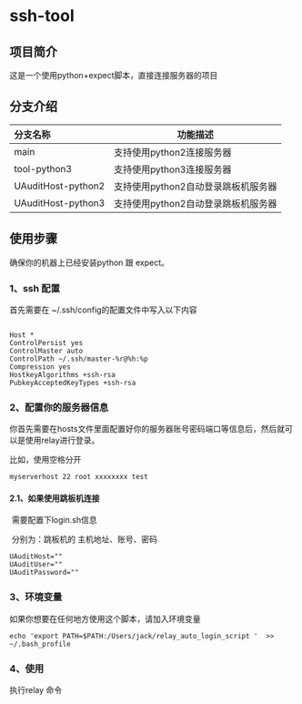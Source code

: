 # ssh-tool



## 项目简介

这是一个使用python+expect脚本，直接连接服务器的项目



## 分支介绍

| 分支名称           | 功能描述                            |
| :----------------- | ----------------------------------- |
| main               | 支持使用python2连接服务器           |
| tool-python3       | 支持使用python3连接服务器           |
| UAuditHost-python2 | 支持使用python2自动登录跳板机服务器 |
| UAuditHost-python3 | 支持使用python2自动登录跳板机服务器 |



## 使用步骤

确保你的机器上已经安装python 跟 expect。

### 1、ssh 配置

首先需要在 ~/.ssh/config的配置文件中写入以下内容

```

Host *
ControlPersist yes
ControlMaster auto
ControlPath ~/.ssh/master-%r@%h:%p
Compression yes
HostkeyAlgorithms +ssh-rsa
PubkeyAcceptedKeyTypes +ssh-rsa
```

### 2、配置你的服务器信息

你首先需要在hosts文件里面配置好你的服务器账号密码端口等信息后，然后就可以是使用relay进行登录。

比如，使用空格分开

```
myserverhost 22 root xxxxxxxx test
```

#### 	2.1、如果使用跳板机连接

​	   需要配置下login.sh信息

​		分别为：跳板机的 主机地址、账号、密码

```
UAuditHost=""
UAuditUser=""
UAuditPassword=""
```



### 3、环境变量

如果你想要在任何地方使用这个脚本，请加入环境变量

```shell
echo 'export PATH=$PATH:/Users/jack/relay_auto_login_script '  >> ~/.bash_profile 
```

### 4、使用

执行relay 命令

